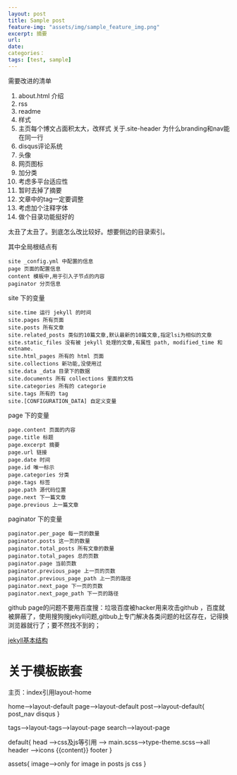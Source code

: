 ```yaml
---
layout: post
title: Sample post
feature-img: "assets/img/sample_feature_img.png"
excerpt: 摘要
url:
date: 
categories： 
tags: [test, sample]
---
```


需要改进的清单
1. about.html 介绍
2. rss
3. readme
4. 样式
5. 主页每个博文占面积太大，改样式
	关于.site-header 为什么branding和nav能在同一行
6. disqus评论系统
7. 头像
8. 网页图标
9. 加分类
10. 考虑多平台适应性
11. 暂时去掉了摘要
12. 文章中的tag一定要调整
13. 考虑加个注释字体
14. 做个目录功能挺好的

太丑了太丑了。到底怎么改比较好。想要侧边的目录索引。

其中全局根结点有
```
site _config.yml 中配置的信息
page 页面的配置信息
content 模板中,用于引入子节点的内容
paginator 分页信息
```
site 下的变量
```
site.time 运行 jekyll 的时间
site.pages 所有页面
site.posts 所有文章
site.related_posts 类似的10篇文章,默认最新的10篇文章,指定lsi为相似的文章
site.static_files 没有被 jekyll 处理的文章,有属性 path, modified_time 和 extname.
site.html_pages 所有的 html 页面
site.collections 新功能,没使用过
site.data _data 目录下的数据
site.documents 所有 collections 里面的文档
site.categories 所有的 categorie
site.tags 所有的 tag
site.[CONFIGURATION_DATA] 自定义变量
```
page 下的变量
```
page.content 页面的内容
page.title 标题
page.excerpt 摘要
page.url 链接
page.date 时间
page.id 唯一标示
page.categories 分类
page.tags 标签
page.path 源代码位置
page.next 下一篇文章
page.previous 上一篇文章
```
paginator 下的变量
```
paginator.per_page 每一页的数量
paginator.posts 这一页的数量
paginator.total_posts 所有文章的数量
paginator.total_pages 总的页数
paginator.page 当前页数
paginator.previous_page 上一页的页数
paginator.previous_page_path 上一页的路径
paginator.next_page 下一页的页数
paginator.next_page_path 下一页的路径
```

github page的问题不要用百度搜：垃圾百度被hacker用来攻击github ，百度就被屏蔽了，使用搜狗搜jekyll问题,gitbub上专门解决各类问题的社区存在，记得换浏览器就行了；要不然找不到的；

[jekyll基本结构](http://ju.outofmemory.cn/entry/141586)

# 关于模板嵌套
主页：index引用layout-home

home-->layout-default
page-->layout-default
post-->layout-default{
	post_nav
	disqus
}

tags-->layout-tags-->layout-page
search-->layout-page

default{
	head -->css及js等引用
		--> main.scss-->type-theme.scss-->all
	header -->icons
	{{content}}
	footer
}

assets{
	image-->only for image in posts
	js
	css
}